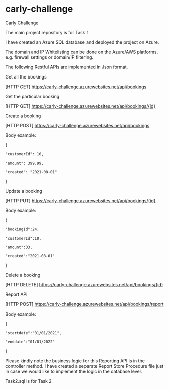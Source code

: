 # carly-challenge
Carly Challenge

The main project repository is for Task 1

I have created an Azure SQL database and deployed the project on Azure.

The domain and IP Whitelisting can be done on the Azure/AWS platforms, e.g. firewall settings or domain/IP filtering. 

The following Restful APIs are implemented in Json format.

Get all the bookings

[HTTP GET]
https://carly-challenge.azurewebsites.net/api/bookings

Get the particular booking

[HTTP GET]
https://carly-challenge.azurewebsites.net/api/bookings/{id}

Create a booking

[HTTP POST]
https://carly-challenge.azurewebsites.net/api/bookings

Body example:

{

	"customerId": 10,

	"amount": 399.99,

	"created": "2021-08-01"

}

Update a booking

[HTTP PUT]
https://carly-challenge.azurewebsites.net/api/bookings/{id}

Body example:

{
	
	"bookingId":24,

	"customerId":10,

	"amount":33,

	"created":"2021-08-01"

}

Delete a booking

[HTTP DELETE]
https://carly-challenge.azurewebsites.net/api/bookings/{id}

Report API

[HTTP POST]
https://carly-challenge.azurewebsites.net/api/bookings/report

Body example:

{
	
	"startdate":"01/01/2021",

	"enddate":"01/01/2022"

}

Please kindly note the business logic for this Reporting API is in the controller method.
I have created a separate Report Store Procedure file just in case we would like to implement the logic in the database level.

Task2.sql is for Task 2